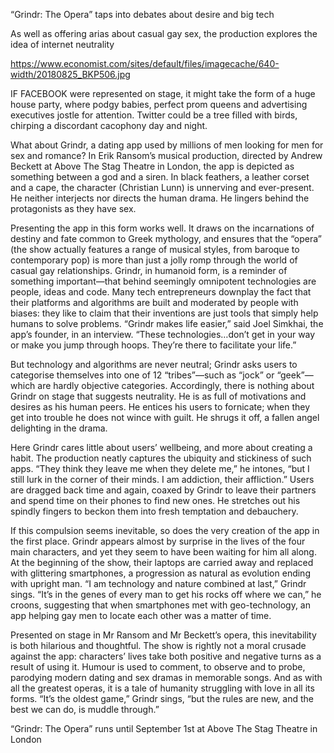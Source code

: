 “Grindr: The Opera” taps into debates about desire and big tech

As well as offering arias about casual gay sex, the production explores the idea of internet neutrality

https://www.economist.com/sites/default/files/imagecache/640-width/20180825_BKP506.jpg


IF FACEBOOK were represented on stage, it might take the form of a huge house party, where podgy babies, perfect prom queens and advertising executives jostle for attention. Twitter could be a tree filled with birds, chirping a discordant cacophony day and night.

What about Grindr, a dating app used by millions of men looking for men for sex and romance? In Erik Ransom’s musical production, directed by Andrew Beckett at Above The Stag Theatre in London, the app is depicted as something between a god and a siren. In black feathers, a leather corset and a cape, the character (Christian Lunn) is unnerving and ever-present. He neither interjects nor directs the human drama. He lingers behind the protagonists as they have sex. 

Presenting the app in this form works well. It draws on the incarnations of destiny and fate common to Greek mythology, and ensures that the “opera” (the show actually features a range of musical styles, from baroque to contemporary pop) is more than just a jolly romp through the world of casual gay relationships. Grindr, in humanoid form, is a reminder of something important—that behind seemingly omnipotent technologies are people, ideas and code. Many tech entrepreneurs downplay the fact that their platforms and algorithms are built and moderated by people with biases: they like to claim that their inventions are just tools that simply help humans to solve problems. “Grindr makes life easier,” said Joel Simkhai, the app’s founder, in an interview. “These technologies…don’t get in your way or make you jump through hoops. They’re there to facilitate your life.”

But technology and algorithms are never neutral; Grindr asks users to categorise themselves into one of 12 “tribes”—such as “jock” or “geek”—which are hardly objective categories. Accordingly, there is nothing about Grindr on stage that suggests neutrality. He is as full of motivations and desires as his human peers. He entices his users to fornicate; when they get into trouble he does not wince with guilt. He shrugs it off, a fallen angel delighting in the drama. 

Here Grindr cares little about users’ wellbeing, and more about creating a habit. The production neatly captures the ubiquity and stickiness of such apps. “They think they leave me when they delete me,” he intones, “but I still lurk in the corner of their minds. I am addiction, their affliction.” Users are dragged back time and again, coaxed by Grindr to leave their partners and spend time on their phones to find new ones. He stretches out his spindly fingers to beckon them into fresh temptation and debauchery. 

If this compulsion seems inevitable, so does the very creation of the app in the first place. Grindr appears almost by surprise in the lives of the four main characters, and yet they seem to have been waiting for him all along. At the beginning of the show, their laptops are carried away and replaced with glittering smartphones, a progression as natural as evolution ending with upright man. “I am technology and nature combined at last,” Grindr sings. “It’s in the genes of every man to get his rocks off where we can,” he croons, suggesting that when smartphones met with geo-technology, an app helping gay men to locate each other was a matter of time.

Presented on stage in Mr Ransom and Mr Beckett’s opera, this inevitability is both hilarious and thoughtful. The show is rightly not a moral crusade against the app: characters’ lives take both positive and negative turns as a result of using it. Humour is used to comment, to observe and to probe, parodying modern dating and sex dramas in memorable songs. And as with all the greatest operas, it is a tale of humanity struggling with love in all its forms. “It’s the oldest game,” Grindr sings, “but the rules are new, and the best we can do, is muddle through.”

“Grindr: The Opera” runs until September 1st at Above The Stag Theatre in London
